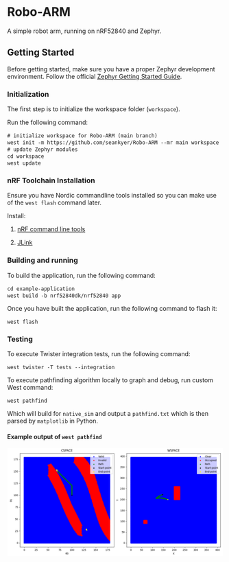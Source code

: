 # Robo-ARM
A simple robot arm, running on nRF52840 and Zephyr.

## Getting Started

Before getting started, make sure you have a proper Zephyr development
environment. Follow the official
[Zephyr Getting Started Guide](https://docs.zephyrproject.org/latest/getting_started/index.html).

### Initialization

The first step is to initialize the workspace folder (``workspace``).

Run the following
command:

```shell
# initialize workspace for Robo-ARM (main branch)
west init -m https://github.com/seankyer/Robo-ARM --mr main workspace
# update Zephyr modules
cd workspace
west update
```

### nRF Toolchain Installation

Ensure you have Nordic commandline tools installed so you can make use of the ``west flash`` command later.

Install:
1. [nRF command line tools](https://www.nordicsemi.com/Products/Development-tools/nrf-command-line-tools/download#infotabs)

2. [JLink](https://www.segger.com/downloads/jlink)

### Building and running

To build the application, run the following command:

```shell
cd example-application
west build -b nrf52840dk/nrf52840 app
```

Once you have built the application, run the following command to flash it:

```shell
west flash
```

### Testing

To execute Twister integration tests, run the following command:

```shell
west twister -T tests --integration
```

To execute pathfinding algorithm locally to graph and debug, run custom West command:
```shell
west pathfind
```
Which will build for ``native_sim`` and output a ``pathfind.txt`` which is then parsed by ``matplotlib`` in Python.

#### Example output of ``west pathfind``
![BFS Robo-ARM](docs/images/Robo-ARM-BFS.png)
